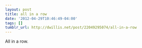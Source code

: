 ```yaml
---
layout: post
title: all in a row
date: '2012-04-29T10:46:49-04:00'
tags: []
tumblr_url: http://dwillis.net/post/22049295074/all-in-a-row
---
```

All in a row.
